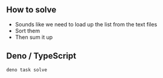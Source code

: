 ## How to solve

- Sounds like we need to load up the list from the text files
- Sort them
- Then sum it up

## Deno / TypeScript

```
deno task solve
```

